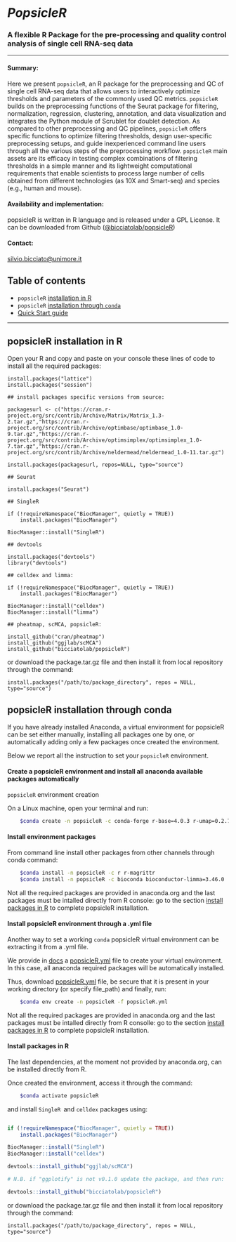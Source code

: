 # _PopsicleR_ 
### A flexible R Package for the pre-processing and quality control analysis of single cell RNA-seq data
__________________________________________________________________
#### Summary: 
Here we present `popsicleR`, an R package for the preprocessing and QC of single cell RNA-seq data that allows users to interactively optimize thresholds and parameters of the commonly used QC metrics. `popsicleR` builds on the preprocessing functions of the Seurat package for filtering, normalization, regression, clustering, annotation, and data visualization and integrates the Python module of Scrublet for doublet detection. As compared to other preprocessing and QC pipelines, `popsicleR` offers specific functions to optimize filtering thresholds, design user-specific preprocessing setups, and guide inexperienced command line users through all the various steps of the preprocessing workflow. `popsicleR` main assets are its efficacy in testing complex combinations of filtering thresholds in a simple manner and its lightweight computational requirements that enable scientists to process large number of cells obtained from different technologies (as 10X and Smart-seq) and species (e.g., human and mouse).

#### Availability and implementation:
popsicleR is written in R language and is released under a GPL License. It can be downloaded from Github ([@bicciatolab/popsicleR](https://github.com/bicciatolab/popsicleR))

#### Contact: 

silvio.bicciato@unimore.it

## Table of contents

- `popsicleR` [installation in R](https://github.com/bicciatolab/popsicleR#popsicler-installation-in-r) 
- `popsicleR` [installation through `conda`](https://github.com/bicciatolab/popsicleR#popsicler-installation-through-conda) 
- [Quick Start guide](https://github.com/bicciatolab/popsicleR/docs/Quick_Start_guide.md)

__________________________________________________________________
## popsicleR installation in R

Open your R and copy and paste on your console these lines of code to install all the required packages: 

```
install.packages("lattice")
install.packages("session")

## install packages specific versions from source:
   
packagesurl <- c("https://cran.r-project.org/src/contrib/Archive/Matrix/Matrix_1.3-2.tar.gz","https://cran.r-project.org/src/contrib/Archive/optimbase/optimbase_1.0-9.tar.gz","https://cran.r-project.org/src/contrib/Archive/optimsimplex/optimsimplex_1.0-7.tar.gz","https://cran.r-project.org/src/contrib/Archive/neldermead/neldermead_1.0-11.tar.gz")

install.packages(packagesurl, repos=NULL, type="source")

## Seurat

install.packages("Seurat")

## SingleR

if (!requireNamespace("BiocManager", quietly = TRUE))
    install.packages("BiocManager")

BiocManager::install("SingleR")

## devtools

install.packages("devtools")
library("devtools")

## celldex and limma: 

if (!requireNamespace("BiocManager", quietly = TRUE))
    install.packages("BiocManager")

BiocManager::install("celldex")
BiocManager::install("limma")

## pheatmap, scMCA, popsicleR:

install_github("cran/pheatmap") 
install_github("ggjlab/scMCA") 
install_github("bicciatolab/popsicleR")
```
or download the package.tar.gz file and then install it from local repository through the command:
  
```
install.packages("/path/to/package_directory", repos = NULL, type="source")
```

## popsicleR installation through conda

If you have already installed Anaconda, a virtual environment for popsicleR can be set either manually, installing all packages one by one, or automatically adding only a few packages once created the environment.

Below we report all the instruction to set your `popsicleR` environment.

#### Create a popsicleR environment and install all anaconda available packages automatically
 
`popsicleR` environment creation
  
On a Linux machine, open your terminal and run:

```bash
	$conda create -n popsicleR -c conda-forge r-base=4.0.3 r-umap=0.2.7.0 r-neldermead=1.0_11 r-rann=2.6.1 r-rcolorbrewer=1.1_2 r-ggextra=0.9 r-ggplotify=0.1.0 r-crayon=1.4.0 r-patchwork=1.1.1 r-magrittr=1.5 r-gridextra=2.3 r-dplyr=1.0.4 r-ggplot2=3.3.3 r-devtools=2.3.2 r-r.utils=2.10.1 r-future=1.21.0 r-reticulate=1.18 r-pheatmap=1.0.12 r-shinythemes=1.2.0 r-rcurl=1.98_1.2 r-seuratobject=4.0.4 r-sessioninfo=1.1.1 r-seurat
```

#### Install environment packages

From command line install other packages from other channels through conda command: 

```bash
	$conda install -n popsicleR -c r r-magrittr
	$conda install -n popsicleR -c bioconda bioconductor-limma=3.46.0 
```

Not all the required packages are provided in anaconda.org and the last packages must be intalled directly from R console: go to the section [install packages in R](https://github.com/bicciatolab/popsicleR#install-packages-in-r) to complete popsicleR installation.

#### Install popsicleR environment through a .yml file

Another way to set a working `conda` popsicleR virtual environment  can be extracting it from a .yml file. 

We provide in [docs](https://github.com/bicciatolab/popsicleR/tree/main/docs) a [popsicleR.yml](https://github.com/bicciatolab/popsicleR/blob/main/docs/popsicleR.yml) file to create your virtual environment. In this case, all anaconda required packages will be automatically installed.

Thus, download [popsicleR.yml](https://github.com/bicciatolab/popsicleR/blob/main/docs/popsicleR.yml) file, be secure that it is present in your working directory (or specify file_path) and finally, run: 

```bash
	$conda env create -n popsicleR -f popsicleR.yml
```

Not all the required packages are provided in anaconda.org and the last packages must be intalled directly from R consolle: go to the section [install packages in R](https://github.com/bicciatolab/popsicleR#install-packages-in-r) to complete popsicleR installation.

#### Install packages in R

The last dependencies, at the moment not provided by anaconda.org, can be installed directly from R.

Once created the environment, access it through the command: 

```bash
	$conda activate popsicleR
```

and install `SingleR `and `celldex` packages using:


```r

if (!requireNamespace("BiocManager", quietly = TRUE))
    install.packages("BiocManager")

BiocManager::install("SingleR")
BiocManager::install("celldex")

devtools::install_github("ggjlab/scMCA") 

# N.B. if "ggplotify" is not v0.1.0 update the package, and then run:

devtools::install_github("bicciatolab/popsicleR")
```

or download the package.tar.gz file and then install it from local  repository through the command:
 
```
install.packages("/path/to/package_directory", repos = NULL, type="source")
```